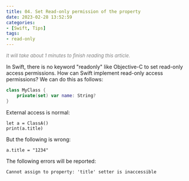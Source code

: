 ```yaml
---
title: 04. Set Read-only permission of the property
date: 2023-02-28 13:52:59
categories: 
- [Swift, Tips]
tags:
- read-only
---
```

  
<font color=gray size=2>*It will take about 1 minutes to finish reading this article.*</font>

  
In Swift, there is no keyword "readonly" like Objective-C to set read-only access permissions. How can Swift implement read-only access permissions? We can do this as follows:

```Swift 
class MyClass {
    private(set) var name: String?
} 
```
External access is normal:
```
let a = ClassA()
print(a.title)
```
But the following is wrong:
```
a.title = "1234"
```
The following errors will be reported:
```
Cannot assign to property: 'title' setter is inaccessible
```













